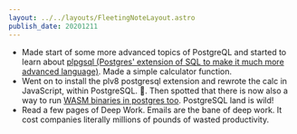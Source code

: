 ```yaml
---
layout: ../../layouts/FleetingNoteLayout.astro
publish_date: 20201211
---
```


- Made start of some more advanced topics of PostgreQL and started to learn about [plpgsql (Postgres' extension of SQL to make it much more advanced language)](https://www.postgresqltutorial.com/postgresql-plpgsql/). Made a simple calculator function.
- Went on to install the plv8 postgresql extension and rewrote the calc in JavaScript, within PostgreSQL. 🤯. Then spotted that there is now also a way to run [WASM binaries in postgres too](https://github.com/kiwicopple/wasmer-postgres). PostgreSQL land is wild!
- Read a few pages of Deep Work. Emails are the bane of deep work. It cost companies literally millions of pounds of wasted productivity.
